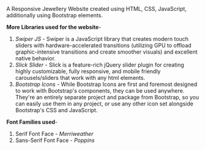 A Responsive Jewellery Website created using HTML, CSS, JavaScript, additionally using Bootstrap elements. 

**More Libraries used for the website**-
1. *Swiper JS* - Swiper is a JavaScript library that creates modern touch sliders with hardware-accelerated transitions (utilizing GPU to offload graphic-intensive transitions and create smoother visuals) and excellent native behavior.
2. *Slick Slider* - Slick is a feature-rich jQuery slider plugin for creating highly customizable, fully responsive, and mobile friendly carousels/sliders that work with any html elements.
3. *Bootstrap Icons* - While Bootstrap Icons are first and foremost designed to work with Bootstrap's components, they can be used anywhere. They're an entirely separate project and package from Bootstrap, so you can easily use them in any project, or use any other icon set alongside Bootstrap's CSS and JavaScript.

**Font Families used**-
1. Serif Font Face - *Merriweather*
2. Sans-Serif Font Face - *Poppins*
